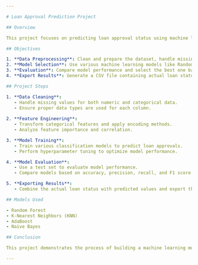 ```yaml
---

# Loan Approval Prediction Project

## Overview

This project focuses on predicting loan approval status using machine learning techniques. The dataset contains information about various loan applicants, and the goal is to use this data to build a model that can predict whether a loan should be approved or not.

## Objectives

1. **Data Preprocessing**: Clean and prepare the dataset, handle missing values, and convert data types where necessary.
2. **Model Selection**: Use various machine learning models like Random Forest, K-Nearest Neighbors (KNN), AdaBoost, and Naive Bayes to predict loan approvals.
3. **Evaluation**: Compare model performance and select the best one based on metrics such as accuracy, precision, recall, and F1 score.
4. **Export Results**: Generate a CSV file containing actual loan statuses alongside predicted values for further analysis.

## Project Steps

1. **Data Cleaning**: 
   - Handle missing values for both numeric and categorical data.
   - Ensure proper data types are used for each column.
   
2. **Feature Engineering**:
   - Transform categorical features and apply encoding methods.
   - Analyze feature importance and correlation.

3. **Model Training**:
   - Train various classification models to predict loan approvals.
   - Perform hyperparameter tuning to optimize model performance.

4. **Model Evaluation**:
   - Use a test set to evaluate model performance.
   - Compare models based on accuracy, precision, recall, and F1 score.

5. **Exporting Results**:
   - Combine the actual loan status with predicted values and export the results as a CSV file for further insights.

## Models Used

- Random Forest
- K-Nearest Neighbors (KNN)
- AdaBoost
- Naive Bayes

## Conclusion

This project demonstrates the process of building a machine learning model to predict loan approvals. The results provide insights into which factors are most important for loan approval and help automate decision-making.

---
```


